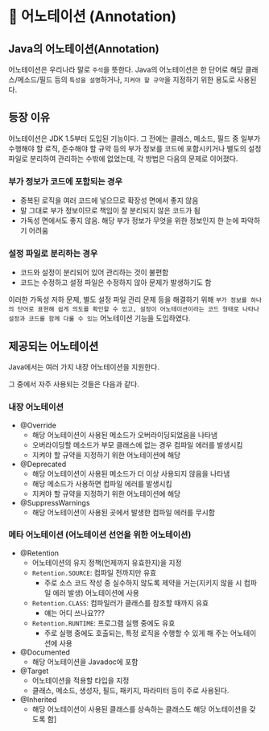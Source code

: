# 🔗  어노테이션 (Annotation)

## Java의 어노테이션(Annotation)

어노테이션은 우리나라 말로 `주석`을 뜻한다. Java의 어노테이션은 한 단어로 해당 클래스/메소드/필드 등의 `특성을 설명`하거나, `지켜야 할 규약`을 지정하기 위한 용도로 사용된다.

## 등장 이유

어노테이션은 JDK 1.5부터 도입된 기능이다. 그 전에는 클래스, 메소드, 필드 중 일부가 수행해야 할 로직, 준수해야 할 규약 등의 부가 정보를 코드에 포함시키거나 별도의 설정 파일로 분리하여 관리하는 수밖에 없었는데, 각 방법은 다음의 문제로 이어졌다.

### 부가 정보가 코드에 포함되는 경우

- 중복된 로직을 여러 코드에 넣으므로 확장성 면에서 좋지 않음
- 말 그대로 부가 정보이므로 책임이 잘 분리되지 않은 코드가 됨
- 가독성 면에서도 좋지 않음. 해당 부가 정보가 무엇을 위한 정보인지 한 눈에 파악하기 어려움

### 설정 파일로 분리하는 경우

- 코드와 설정이 분리되어 있어 관리하는 것이 불편함
- 코드는 수정하고 설정 파일은 수정하지 않아 문제가 발생하기도 함

이러한 가독성 저하 문제, 별도 설정 파일 관리 문제 등을 해결하기 위해 `부가 정보를 하나의 단어로 표현해 쉽게 의도를 확인할 수 있고, 설정이 어노테이션이라는 코드 형태로 나타나 설정과 코드를 함께 다룰 수 있는` 어노테이션 기능을 도입하였다.

## 제공되는 어노테이션

Java에서는 여러 가지 내장 어노테이션을 지원한다.

그 중에서 자주 사용되는 것들은 다음과 같다.

### 내장 어노테이션

- @Override
    - 해당 어노테이션이 사용된 메소드가 오버라이딩되었음을 나타냄
    - 오버라이딩할 메소드가 부모 클래스에 없는 경우 컴파일 에러를 발생시킴
    - 지켜야 할 규약을 지정하기 위한 어노테이션에 해당
- @Deprecated
    - 해당 어노테이션이 사용된 메소드가 더 이상 사용되지 않음을 나타냄
    - 해당 메소드가 사용하면 컴파일 에러를 발생시킴
    - 지켜야 할 규약을 지정하기 위한 어노테이션에 해당
- @SuppressWarnings
    - 해당 어노테이션이 사용된 곳에서 발생한 컴파일 에러를 무시함

### 메타 어노테이션 (어노테이션 선언을 위한 어노테이션)

- @Retention
    - 어노테이션의 유지 정책(언제까지 유효한지)을 지정
    - `Retention.SOURCE`: 컴파일 전까지만 유효
        - 주로 소스 코드 작성 중 실수하지 않도록 제약을 거는(지키지 않을 시 컴파일 에러 발생) 어노테이션에 사용
    - `Retention.CLASS`: 컴파일러가 클래스를 참조할 때까지 유효
        - 얘는 어디 쓰나요???
    - `Retention.RUNTIME`: 프로그램 실행 중에도 유효
        - 주로 실행 중에도 호출되는, 특정 로직을 수행할 수 있게 해 주는 어노테이션에 사용
- @Documented
    - 해당 어노테이션을 Javadoc에 포함
- @Target
    - 어노테이션을 적용할 타입을 지정
    - 클래스, 메소드, 생성자, 필드, 패키지, 파라미터 등이 주로 사용된다.
- @Inherited
    - 해당 어노테이션이 사용된 클래스를 상속하는 클래스도 해당 어노테이션을 갖도록 함]
